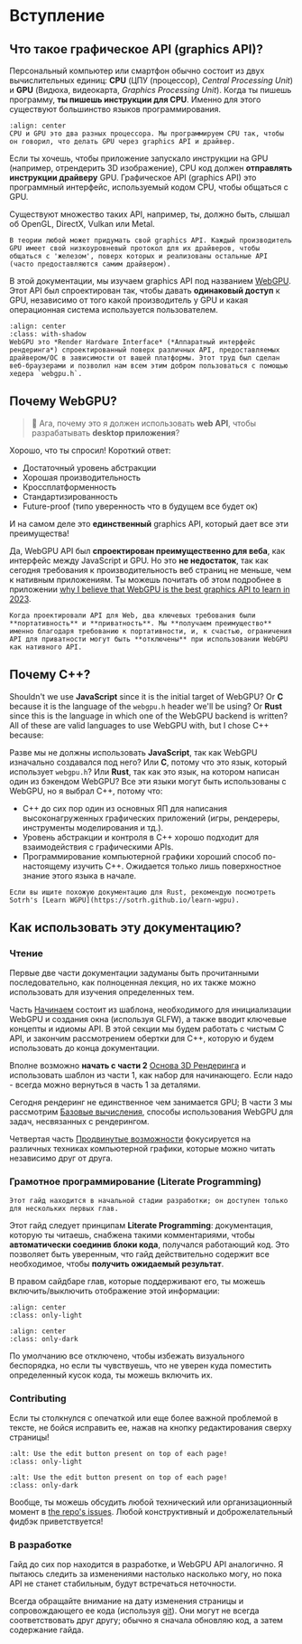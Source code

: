 Вступление
============

Что такое графическое API (graphics API)?
-----------------------

Персональный компьютер или смартфон обычно состоит из двух вычислительных единиц: **CPU** (ЦПУ (процессор), *Central Processing Unit*) и **GPU** (Видюха, видеокарта, *Graphics Processing Unit*). Когда ты пишешь программу, **ты пишешь инструкции для CPU**. Именно для этого существуют большинство языков программирования.

```{figure} /images/architecture-notes.png
:align: center
CPU и GPU это два разных процессора. Мы программируем CPU так, чтобы он говорил, что делать GPU через graphics API и драйвер.

```

Если ты хочешь, чтобы приложение запускало инструкции на GPU (например, отрендерить 3D изображение), CPU код должен **отправлять инструкции драйверу** GPU. Графическое API (graphics API) это программный интерфейс, используемый кодом CPU, чтобы общаться с GPU.

Существуют множество таких API, например, ты, должно быть, слышал об OpenGL, DirectX, Vulkan или Metal.

```{tip}
В теории любой может придумать свой graphics API. Каждый производитель GPU имеет свой низкоуровневый протокол для их драйверов, чтобы общаться с 'железом', поверх которых и реализованы остальные API (часто предоставляются самим драйвером).
```

В этой документации, мы изучаем graphics API под названием [WebGPU](https://www.w3.org/TR/webgpu/). Этот API был спроектирован так, чтобы давать **одинаковый доступ** к GPU, независимо от того какой производитель у GPU и какая операционная система используется пользователем.

```{figure} /images/rhi.png
:align: center
:class: with-shadow
WebGPU это *Render Hardware Interface* (*Аппаратный интерфейс рендеринга*) спроектированный поверх различных API, предоставляемых драйвером/ОС в зависимости от вашей платформы. Этот труд был сделан веб-браузерами и позволил нам всем этим добром пользоваться с помощью хедера `webgpu.h`.

```

<!--
    The different applications running on the computer are orchestrated in the CPU space, by the Operating System.

    Some APIs are directly provided by the driver, some others are an extra programming layer (a .so or .dll shared library, or some C files that needs to be compiled with your application).
-->

Почему WebGPU?
-----------

> 🤔 Ага, почему это я должен использовать **web API**, чтобы разрабатывать **desktop приложения**?


Хорошо, что ты спросил! Короткий ответ:

 - Достаточный уровень абстракции
 - Хорошая производительность
 - Кроссплатформенность
 - Стандартизированность
 - Future-proof (типо уверенность что в будущем все будет ок)

И на самом деле это **единственный** graphics API, который дает все эти преимущества!

Да, WebGPU API был **спроектирован преимущественно для веба**, как интерфейс между JavaScript и GPU. Но это **не недостаток**, так как сегодня требования к производительность веб страниц не меньше, чем к нативным приложениям. Ты можешь почитать об этом подробнее в приложении [why I believe that WebGPU is the best graphics API to learn in 2023](appendices/teaching-native-graphics-in-2023.md).

```{note}
Когда проектировали API для Web, два ключевых требования были **портативность** и **приватность**. Мы **получаем преимущество** именно благодаря требованию к портативности, и, к счастью, ограничения API для приватности могут быть **отключены** при использовании WebGPU как нативного API.
```

Почему C++?
-------------

Shouldn't we use **JavaScript** since it is the initial target of WebGPU? Or **C** because it is the language of the `webgpu.h` header we'll be using? Or **Rust** since this is the language in which one of the WebGPU backend is written? All of these are valid languages to use WebGPU with, but I chose C++ because:

Разве мы не должны использовать **JavaScript**, так как WebGPU изначально создавался под него? Или **C**, потому что это язык, который использует `webgpu.h`? Или **Rust**, так как это язык, на котором написан один из бэкендом WebGPU? Все эти языки могут быть использованы с WebGPU, но я выбрал C++, потому что:

 - C++ до сих пор один из основных ЯП для написания высоконагруженных графических приложений (игры, рендереры, инструменты моделирования и тд.).
 - Уровень абстракции и контроля в C++ хорошо подходит для взаимодействия с графическими APIs.
 - Программирование компьютерной графики хороший способ по-настоящему изучить C++. Ожидается только лишь поверхностное знание этого языка в начале.

```{seealso}
Если вы ищите похожую документацию для Rust, рекомендую посмотреть Sotrh's [Learn WGPU](https://sotrh.github.io/learn-wgpu).
```

Как использовать эту документацию?
------------------------------

### Чтение

Первые две части документации задуманы быть прочитанными последовательно, как полноценная лекция, но их также можно использовать для изучения определенных тем.

Часть [Начинаем](getting-started/index.md) состоит из шаблона, необходимого для инициализации WebGPU и создания окна (используя GLFW), а также вводит ключевые концепты и идиомы API. В этой секции мы будем работать с чистым C API, и закончим рассмотрением обертки для C++, которую и будем использовать до конца документации.

Вполне возможно **начать с части 2**  [Основа 3D Рендеринга](basic-3d-rendering/index.md) и использовать шаблон из части 1, как набор для начинающего. Если надо - всегда можно вернуться в часть 1 за деталями.

Сегодня рендеринг не единственное чем занимается GPU; В части 3 мы рассмотрим [Базовые вычисления](basic-compute/index.md), способы использования WebGPU для задач, несвязанных с рендерингом.

Четвертая часть [Продвинутые возможности](advanced-techniques/index.md) фокусируется на различных техниках компьютерной графики, которые можно читать независимо друг от друга.

### Грамотное программирование (Literate Programming)

```{warning}
Этот гайд находится в начальной стадии разработки; он доступен только для нескольких первых глав.
```

Этот гайд следует принципам **Literate Programming**: документация, которую ты читаешь, снабжена такими комментариями, чтобы **автоматически соединив блоки кода**, получался работающий код.  Это позволяет быть уверенным, что гайд действительно содержит все необходимое, чтобы **получить ожидаемый результат**.

В правом сайдбаре глав, которые поддерживают его, ты можешь включить/выключить отображение этой информации:

```{image} /images/literate-light.png
:align: center
:class: only-light
```

```{image} /images/literate-dark.png
:align: center
:class: only-dark
```

По умолчанию все отключено, чтобы избежать визуального беспорядка, но если ты чувствуешь, что не уверен куда поместить определенный кусок кода, ты можешь включить их.

### Contributing

Если ты столкнулся с опечаткой или еще более важной проблемой в тексте, не бойся исправить ее, нажав на кнопку редактирования сверху страницы!

```{image} /images/edit-light.png
:alt: Use the edit button present on top of each page!
:class: only-light
```

```{image} /images/edit-dark.png
:alt: Use the edit button present on top of each page!
:class: only-dark
```

Вообще, ты можешь обсудить любой технический или организационный момент в [the repo's issues](https://github.com/eliemichel/LearnWebGPU/issues). Любой конструктивный и доброжелательный фидбэк приветствуется!

### В разработке


Гайд до сих пор находится в разработке, и WebGPU API аналогично. Я пытаюсь следить за изменениями настолько насколько могу, но пока API не станет стабильным, будут встречаться неточности.

Всегда обращайте внимание на дату изменения страницы и сопровождающего ее кода (используя [git](https://github.com/eliemichel/LearnWebGPU)). Они могут не всегда соответствовать друг другу; обычно я сначала обновляю код, а затем содержание гайда.

<!--
    Cross-platform is not optional. It never really was, but since the global pandemic of 2020 it is even more important: students follow the lecture from a wide variety of devices and a teacher cannot rely on them using all the same machine from the university's lab room.
-->
